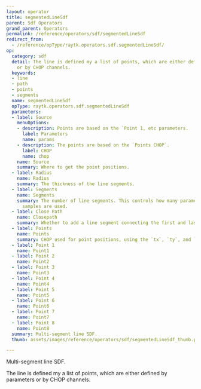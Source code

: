 ```yaml
---
layout: operator
title: segmentedLineSdf
parent: Sdf Operators
grand_parent: Operators
permalink: /reference/operators/sdf/segmentedLineSdf
redirect_from:
  - /reference/opType/raytk.operators.sdf.segmentedLineSdf/
op:
  category: sdf
  detail: The line is defined my a list of points, which are either defined by parameters
    or by CHOP channels.
  keywords:
  - line
  - path
  - points
  - segments
  name: segmentedLineSdf
  opType: raytk.operators.sdf.segmentedLineSdf
  parameters:
  - label: Source
    menuOptions:
    - description: Points are based on the `Point 1, etc parameters.
      label: Parameters
      name: params
    - description: The points are based on the `Points CHOP`.
      label: CHOP
      name: chop
    name: Source
    summary: Where to get the point positions.
  - label: Radius
    name: Radius
    summary: The thickness of the line segments.
  - label: Segments
    name: Segments
    summary: The number of line segments. This controls how many parameters or CHOP
      samples are used.
  - label: Close Path
    name: Closepath
    summary: Whether to add a line segment connecting the first and last points.
  - label: Points
    name: Points
    summary: CHOP used for point positions, using the `tx`, `ty`, and `tz` channels
  - label: Point 1
    name: Point1
  - label: Point 2
    name: Point2
  - label: Point 3
    name: Point3
  - label: Point 4
    name: Point4
  - label: Point 5
    name: Point5
  - label: Point 6
    name: Point6
  - label: Point 7
    name: Point7
  - label: Point 8
    name: Point8
  summary: Multi-segment line SDF.
  thumb: assets/images/reference/operators/sdf/segmentedLineSdf_thumb.png

---
```



Multi-segment line SDF.

The line is defined my a list of points, which are either defined by parameters or by CHOP channels.
